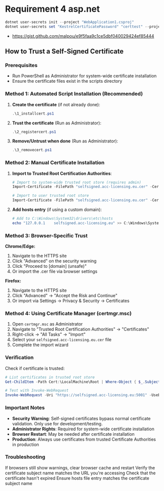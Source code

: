 # Requirement 4 asp.net

```powershell
dotnet user-secrets init --project "WebApplication1.csproj"
dotnet user-secrets set "KestrelCertificatePassword" "certtest" --project "WebApplication1.csproj"
```

+ <https://gist.github.com/malpou/e9f5faa9c1ce5dbf040029424ef85444>

## How to Trust a Self-Signed Certificate

### Prerequisites

+ Run PowerShell as Administrator for system-wide certificate installation
+ Ensure the certificate files exist in the scripts directory

### Method 1: Automated Script Installation (Recommended)

1. **Create the certificate** (if not already done):

   ```powershell
   .\1_installcert.ps1
   ```

2. **Trust the certificate** (Run as Administrator):

   ```powershell
   .\2_registercert.ps1
   ```

3. **Remove/Untrust when done** (Run as Administrator):

   ```powershell
   .\3_removecert.ps1
   ```

### Method 2: Manual Certificate Installation

1. **Import to Trusted Root Certification Authorities**:

   ```powershell
   # Import to system-wide trusted root store (requires admin)
   Import-Certificate -FilePath "selfsigned.acc-licensing.eu.cer" -CertStoreLocation Cert:\LocalMachine\Root
   
   # Import to user trusted root store
   Import-Certificate -FilePath "selfsigned.acc-licensing.eu.cer" -CertStoreLocation Cert:\CurrentUser\Root
   ```

2. **Add hosts entry** (if using a custom domain):

   ```powershell
   # Add to C:\Windows\System32\drivers\etc\hosts
   echo "127.0.0.1    selfsigned.acc-licensing.eu" >> C:\Windows\System32\drivers\etc\hosts
   ```

### Method 3: Browser-Specific Trust

**Chrome/Edge:**

1. Navigate to the HTTPS site
2. Click "Advanced" on the security warning
3. Click "Proceed to [domain] (unsafe)"
4. Or import the .cer file via browser settings

**Firefox:**

1. Navigate to the HTTPS site
2. Click "Advanced" → "Accept the Risk and Continue"
3. Or import via Settings → Privacy & Security → Certificates

### Method 4: Using Certificate Manager (certmgr.msc)

1. Open `certmgr.msc` as Administrator
2. Navigate to "Trusted Root Certification Authorities" → "Certificates"
3. Right-click → "All Tasks" → "Import"
4. Select your `selfsigned.acc-licensing.eu.cer` file
5. Complete the import wizard

### Verification

Check if certificate is trusted:

```powershell
# List certificates in trusted root store
Get-ChildItem -Path Cert:\LocalMachine\Root | Where-Object { $_.Subject -like "*selfsigned.acc-licensing.eu*" }

# Test with Invoke-WebRequest
Invoke-WebRequest -Uri "https://selfsigned.acc-licensing.eu:5001" -UseBasicParsing
```

### Important Notes

+ **Security Warning**: Self-signed certificates bypass normal certificate validation. Only use for development/testing.
+ **Administrator Rights**: Required for system-wide certificate installation
+ **Browser Restart**: May be needed after certificate installation
+ **Production**: Always use certificates from trusted Certificate Authorities in production

### Troubleshooting

 If browsers still show warnings, clear browser cache and restart
 Verify the certificate subject name matches the URL you're accessing
 Check that the certificate hasn't expired
 Ensure hosts file entry matches the certificate subject name
